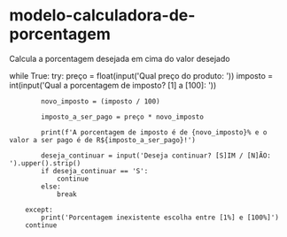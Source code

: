 # modelo-calculadora-de-porcentagem
Calcula a porcentagem desejada em cima do valor desejado




    
while True:
        try:
            preço = float(input('Qual preço do produto: '))
            imposto = int(input('Qual a porcentagem de imposto? [1] a [100]: '))

            novo_imposto = (imposto / 100) 

            imposto_a_ser_pago = preço * novo_imposto

            print(f'A porcentagem de imposto é de {novo_imposto}% e o valor a ser pago é de R${imposto_a_ser_pago}!')
    
            deseja_continuar = input('Deseja continuar? [S]IM / [N]ÃO: ').upper().strip()
            if deseja_continuar == 'S':
                continue
            else:
                break
        
        except:
            print('Porcentagem inexistente escolha entre [1%] e [100%]')
        continue
